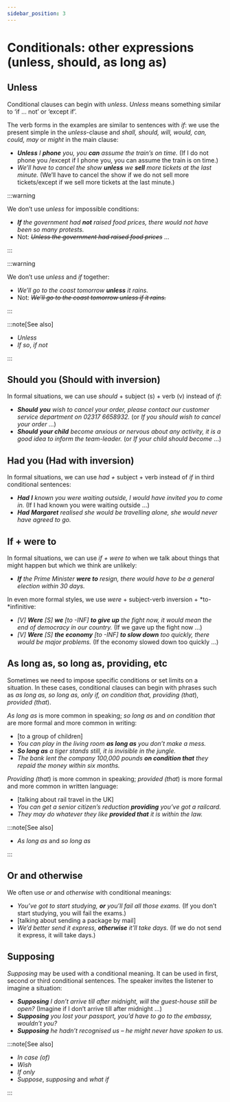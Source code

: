 ```yaml
---
sidebar_position: 3
---
```


# Conditionals: other expressions (unless, should, as long as)

## Unless

Conditional clauses can begin with *unless*. *Unless* means something similar to ‘if … not’ or ‘except if’.

The verb forms in the examples are similar to sentences with *if*: we use the present simple in the *unless*\-clause and *shall, should, will, would, can, could, may* or *might* in the main clause:

- ***Unless*** *I **phone** you, you **can** assume the train’s on time.* (If I do not phone you /except if I phone you, you can assume the train is on time.)
- *We’ll have to cancel the show **unless** we **sell** more tickets at the last minute.* (We’ll have to cancel the show if we do not sell more tickets/except if we sell more tickets at the last minute.)

:::warning

We don’t use *unless* for impossible conditions:

- ***If*** *the government had **not** raised food prices, there would not have been so many protests.*
- Not: *~~Unless the government had raised food prices~~* …

:::

:::warning

We don’t use *unless* and *if* together:

- *We’ll go to the coast tomorrow **unless** it rains.*
- Not: *~~We’ll go to the coast tomorrow unless if it rains.~~*

:::

:::note[See also]

- *Unless*
- *If so*, *if not*

:::

## Should you (Should with inversion)

In formal situations, we can use *should* + subject (s) + verb (v) instead of *if*:

- ***Should*** ***you*** *wish to cancel your order, please contact our customer service department on 02317 6658932.* (or *If you should wish to cancel your order* …)
- ***Should*** ***your child*** *become anxious or nervous about any activity, it is a good idea to inform the team-leader.* (or *If your child should become* …)

## Had you (Had with inversion)

In formal situations, we can use *had +* subject + verb instead of *if* in third conditional sentences:

- ***Had*** ***I*** *known you were waiting outside, I would have invited you to come in.* (If I had known you were waiting outside …)
- ***Had*** ***Margaret*** *realised she would be travelling alone, she would never have agreed to go.*

## If + were to

In formal situations, we can use *if + were to* when we talk about things that might happen but which we think are unlikely:

- ***If*** *the Prime Minister **were to** resign, there would have to be a general election within 30 days.*

In even more formal styles, we use *were* + subject-verb inversion + *to-*infinitive:

- *\[V\] **Were** \[S\] **we** \[to -INF\] **to give up** the fight now, it would mean the end of democracy in our country.* (If we gave up the fight now …)
- *\[V\] **Were** \[S\] **the economy** \[to -INF\] **to slow down** too quickly, there would be major problems.* (If the economy slowed down too quickly …)

## As long as, so long as, providing, etc

Sometimes we need to impose specific conditions or set limits on a situation. In these cases, conditional clauses can begin with phrases such as *as long as, so long as, only if, on condition that, providing (that*), *provided (that*).

*As long as* is more common in speaking; *so long as* and *on condition that* are more formal and more common in writing:

- \[to a group of children\]
- *You can play in the living room **as long as** you don’t make a mess.*
- ***So long as*** *a tiger stands still, it is invisible in the jungle.*
- *The bank lent the company 100,000 pounds **on condition that** they repaid the money within six months.*

*Providing (that*) is more common in speaking; *provided (that*) is more formal and more common in written language:

- \[talking about rail travel in the UK\]
- *You can get a senior citizen’s reduction **providing** you’ve got a railcard.*
- *They may do whatever they like **provided that** it is within the law.*

:::note[See also]

- *As long as* and *so long as*

:::

## Or and otherwise

We often use *or* and *otherwise* with conditional meanings:

- *You’ve got to start studying, **or** you’ll fail all those exams.* (If you don’t start studying, you will fail the exams.)
- \[talking about sending a package by mail\]
- *We’d better send it express, **otherwise** it’ll take days.* (If we do not send it express, it will take days.)

## Supposing

*Supposing* may be used with a conditional meaning. It can be used in first, second or third conditional sentences. The speaker invites the listener to imagine a situation:

- ***Supposing*** *I don’t arrive till after midnight, will the guest-house still be open?* (Imagine if I don’t arrive till after midnight …)
- ***Supposing*** *you lost your passport, you’d have to go to the embassy, wouldn’t you?*
- ***Supposing*** *he hadn’t recognised us – he might never have spoken to us.*

:::note[See also]

- *In case (of)*
- *Wish*
- *If only*
- *Suppose*, *supposing* and *what if*

:::
